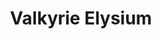 ---
title: 'Valkyrie Elysium'
platform: playstation-5
genre:
  - rpg
digital: false
physical: true
guide: false
pending: false
posted: 2022-11-26
---